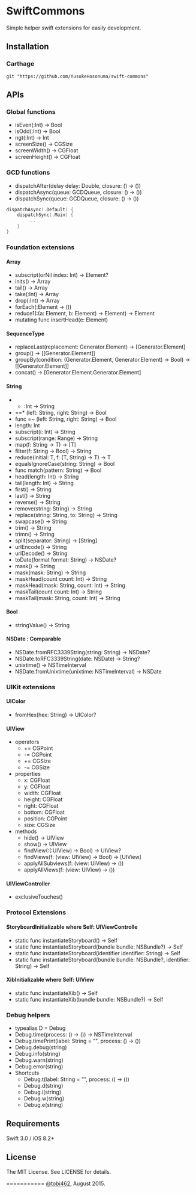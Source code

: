 # SwiftCommons
Simple helper swift extensions for easily development.

## Installation

### Carthage

```
git "https://github.com/YusukeHosonuma/swift-commons"
```

## APIs

### Global functions
* isEven(:Int) -> Bool
* isOdd(:Int) -> Bool
* ngt(:Int) -> Int
* screenSize() -> CGSize
* screenWidth() -> CGFloat
* screenHeight() -> CGFloat

### GCD functions
* dispatchAfter(delay delay: Double, closure: () -> ())
* dispatchAsync(queue: GCDQueue, closure: () -> ())
* dispatchSync(queue: GCDQueue, closure: () -> ())

```swift
dispatchAsync(.Default) {
    dispatchSync(.Main) {
        ...
    }
}
```

### Foundation extensions

#### Array
* subscript(orNil index: Int) -> Element?
* inits() -> Array
* tail() -> Array
* take(:Int) -> Array
* drop(:Int) -> Array
* forEach(:Element -> ())
* reduce1(:(a: Element, b: Element) -> Element) -> Element
* mutating func insertHead(e: Element)

#### SequenceType
* replaceLast(replacement: Generator.Element) -> [Generator.Element]
* group() -> [[Generator.Element]]
* groupBy(condition: (Generator.Element, Generator.Element) -> Bool) -> [[Generator.Element]]
* concat() -> [Generator.Element.Generator.Element]

#### String
* * :Int -> String
* ==* (left: String, right: String) -> Bool
* func =~ (left: String, right: String) -> Bool
* length: Int
* subscript(i: Int) -> String
* subscript(range: Range<Int>) -> String
* map<T>(f: String -> T) -> [T]
* filter(f: String -> Bool) -> String
* reduce<T>(initial: T, f: (T, String) -> T) -> T
* equalsIgnoreCase(string: String) -> Bool
* func match(pattern: String) -> Bool
* head(length: Int) -> String
* tail(length: Int) -> String
* first() -> String
* last() -> String
* reverse() -> String
* remove(string: String) -> String
* replace(string: String, to: String) -> String
* swapcase() -> String
* trim() -> String
* trimn() -> String
* split(separator: String) -> [String]
* urlEncode() -> String
* urlDecode() -> String
* toDate(format format: String) -> NSDate?
* mask() -> String
* mask(mask: String) -> String
* maskHead(count count: Int) -> String
* maskHead(mask: String, count: Int) -> String
* maskTail(count count: Int) -> String
* maskTail(mask: String, count: Int) -> String

#### Bool
* stringValue() -> String

#### NSDate : Comparable
* NSDate.fromRFC3339String(string: String) -> NSDate?
* NSDate.toRFC3339String(date: NSDate) -> String?
* unixtime() -> NSTimeInterval
* NSDate.fromUnixtime(unixtime: NSTimeInterval) -> NSDate

### UIKit extensions

#### UIColor
* fromHex(hex: String) -> UIColor?

#### UIView
* operators
  * += CGPoint
  * -= CGPoint
  * += CGSize
  * -= CGSize
* properties
  * x: CGFloat
  * y: CGFloat
  * width: CGFloat
  * height: CGFloat
  * right: CGFloat
  * bottom: CGFloat
  * position: CGPoint
  * size: CGSize
* methods
  * hide() -> UIView
  * show() -> UIView
  * findView(:(:UIView) -> Bool) -> UIView?
  * findViews(f: (view: UIView) -> Bool) -> [UIView]
  * applyAllSubviews(f: (view: UIView) -> ())
  * applyAllViews(f: (view: UIView) -> ())

#### UIViewController
* exclusiveTouches()

### Protocol Extensions

#### StoryboardInitializable where Self: UIViewControlle
 * static func instantiateStoryboard() -> Self
 * static func instantiateStoryboard(bundle bundle: NSBundle?) -> Self
 * static func instantiateStoryboard(identifier identifier: String) -> Self     
 * static func instantiateStoryboard(bundle bundle: NSBundle?, identifier: String) -> Self

#### XibInitializable where Self: UIView
 * static func instantiateXib() -> Self
 * static func instantiateXib(bundle bundle: NSBundle?) -> Self

### Debug helpers
 * typealias D = Debug
 * Debug.time(process: () -> ()) -> NSTimeInterval
 * Debug.timePrint(label: String = "", process: () -> ())
 * Debug.debug(string)
 * Debug.info(string)
 * Debug.warn(string)
 * Debug.error(string)
 * Shortcuts
   * Debug.t(label: String = "", process: () -> ())
   * Debug.d(string)
   * Debug.i(string)
   * Debug.w(string)
   * Debug.e(string)

## Requirements

Swift 3.0 / iOS 8.2+

## License

The MIT License. See LICENSE for details.

===========
[@tobi462](https://twitter.com/tobi462), August 2015.
